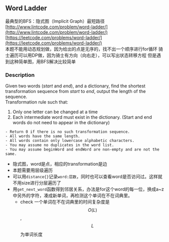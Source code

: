 ## Word Ladder

最典型的BFS：隐式图（Implicit Graph）最短路径  
[http://www.lintcode.com/problem/word-ladder/](http://www.lintcode.com/problem/word-ladder/)  
[https://leetcode.com/problems/word-ladder/](https://leetcode.com/problems/word-ladder/)  
本题不能用动态规划做，因为给出的点是无序的，找不出一个顺序进行for循环
骑士遍历可以用DP做，因为骑士有方向（向右走），可以写出状态转移方程
但是遇到这种简单图，用BFS解决比较简单

### Description

Given two words (_start_ and _end_), and a dictionary, find the shortest transformation sequence from _start_ to _end_, output the length of the sequence.  
Transformation rule such that:

1. Only one letter can be changed at a time
2. Each intermediate word must exist in the dictionary. (Start and end words do not need to appear in the dictionary)

```
- Return 0 if there is no such transformation sequence.
- All words have the same length.
- All words contain only lowercase alphabetic characters.
- You may assume no duplicates in the word list.
- You may assume beginWord and endWord are non-empty and are not the same.

```
- 隐式图，word是点，相应的transformation是边
- 本题需要用层级遍历
- 可以用``distance{}``记录``word:层数``，同时也可以查看word是否访问过。这样就不用size进行分层遍历了
- 用``get_next_word``函数得到邻居关系，办法是for这个word的每一位，换成a~z中另外的字符，凑成新单词，再检测这个单词在不在词典里。
    - check 一个单词在不在词典里的时间复杂度是$$O(L)$$, $$L$$为单词长度
